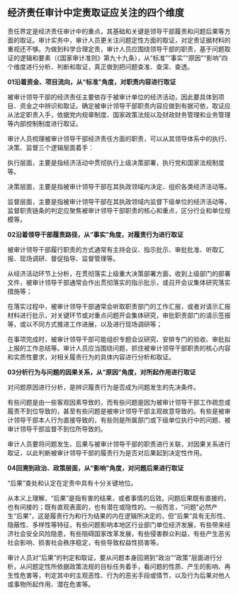## 经济责任审计中定责取证应关注的四个维度


责任界定是经济责任审计中的重点，其基础和关键是领导干部履责和问题后果等方面的取证。审计实务中，审计人员更关注问题定性方面的取证，对定责证据材料的重视还不够。为做到科学合理定责，审计人员应围绕领导干部的职责，基于问题取证的逻辑和要素（《国家审计准则》第九十九条），从“标准”“事实”“原因”“影响”四个维度进行分析、判断和取证，真正做到把问题查准、查深、查透。

**01沿着资金、项目流向，从“标准”角度，对职责内容进行取证**  

被审计领导干部的经济责任主要依存于被审计单位的经济活动，因此要具体到项目、资金之中辨识和取证。确定被审计领导干部职责内容应做到有据可依，取证应从法定职责入手，依据党内规章制度、国家政策法规以及财政财务管理和业务管理等内部控制制度进行取证。

审计人员梳理被审计领导干部经济责任方面的职责，可以从其领导体系中的执行、决策、监督三个逻辑层面着手：

执行层面，主要是指经济活动中贯彻执行上级决策部署，执行党和国家法规制度等。

决策层面，主要是指被审计领导干部在其执政领域内决定、组织各类经济活动等。

监督层面，主要是指被审计领导干部在其执政领域内监督下级单位的经济活动等，监督职责链条的判定应聚焦被审计领导干部职责的核心和重点，区分行业和单位规模等。

**02沿着领导干部履责路径，从“事实”角度，对履责行为进行取证**

被审计领导干部履行职责的方式通常有主持会议、指示批示、审批批准、听取汇报、现场调研、督促指导、监督管理等。

从经济活动环节上分析，在贯彻落实上级重大决策部署方面，收到上级部门的部署文件，被审计领导干部通常会作出贯彻落实的指示批示，或召开会议集体研究落实措施等；

在落实过程中，被审计领导干部通常会听取职责部门的工作汇报，或者对请示汇报材料进行批示，对关键环节或对重点问题开会集体研究，审批职责部门的请示签报等，或以不同方式推进工作进展，以及进行现场调研等；

在事项完成时，被审计领导干部可能组织专题会议研究、安排专门的验收、审批拟上报的工作总结等。审计人员应当围绕问题，抓住被审计领导干部职责的核心内容和实质性要求，对相关履责行为的具体内容进行分析和取证。

**03分析行为与问题的因果关系，从“原因”角度，对所起作用进行取证**

对问题原因进行分析，是辨识履责行为是否成为问题发生的先决条件。

有些问题是由一些客观因素导致的，而有些问题是因为被审计领导干部工作疏忽或履责不到位导致的，甚至有些问题是被审计领导干部主观故意导致的。有些是被审计领导干部本人行为直接导致的，有些则是所属部门或下级单位执行中的问题、被审计领导干部监督不到位所导致的。

审计人员要将问题发生、后果与被审计领导干部的职责进行关联，对因果关系进行取证，以此判断被审计领导干部的履责行为是否对后果起到决定性作用。

**04回溯到政治、政策层面，从“影响”角度，对问题后果进行取证**

“后果”查处和认定在定责中具有十分关键地位。

从本义上理解，“后果”是指有害的结果，或者事情的后效。问题后果既有直接的，也有间接的；既有直观表面的，也有潜在或隐性的。一般而言，“问题”必然产生“后果”，这是履责行为和行为结果的内在逻辑所决定的，但“后果”具有无形性、隐蔽性、多样性等特征，有些问题影响本地区行业部门单位经济发展，有些带来经济社会安全风险隐患，有些阻碍国家改革发展，有些侵害群众利益，有些产生恶劣社会影响、损害社会秩序稳定，有些导致权益性损害等。

审计人员对“后果”的判定和取证，要从问题本身回溯到“政治”“政策”层面进行分析，从问题定性所依据政策法规的目标任务着手，看问题的性质、产生的影响、再生性危害等，判定其中的主观恶性、行为的恶劣手段或情节，以及行为后果对他人或事物所起作用、潜在危害等。
